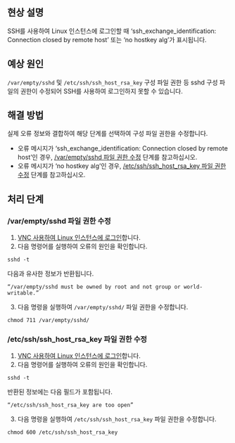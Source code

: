 ## 현상 설명
SSH를 사용하여 Linux 인스턴스에 로그인할 때 ‘ssh_exchange_identification: Connection closed by remote host’ 또는 ‘no hostkey alg’가 표시됩니다.


## 예상 원인
`/var/empty/sshd` 및 `/etc/ssh/ssh_host_rsa_key` 구성 파일 권한 등 sshd 구성 파일의 권한이 수정되어 SSH를 사용하여 로그인하지 못할 수 있습니다.


## 해결 방법
실제 오류 정보와 결합하여 해당 단계를 선택하여 구성 파일 권한을 수정합니다.
 - 오류 메시지가 ‘ssh_exchange_identification: Connection closed by remote host’인 경우, [/var/empty/sshd 파일 권한 수정](#sshd) 단계를 참고하십시오.
 - 오류 메시지가 ‘no hostkey alg’인 경우, [/etc/ssh/ssh_host_rsa_key 파일 권한 수정](#rsa_key) 단계를 참고하십시오.



## 처리 단계

### /var/empty/sshd 파일 권한 수정[](id:sshd)
1. [VNC 사용하여 Linux 인스턴스에 로그인](https://intl.cloud.tencent.com/document/product/213/32494)합니다.
2. 다음 명령어를 실행하여 오류의 원인을 확인합니다.
```
sshd -t
```
다음과 유사한 정보가 반환됩니다.
```plaintext
“/var/empty/sshd must be owned by root and not group or world-writable.”
```
3. 다음 명령을 실행하여 `/var/empty/sshd/` 파일 권한을 수정합니다.
```
chmod 711 /var/empty/sshd/
```



### /etc/ssh/ssh_host_rsa_key 파일 권한 수정[](id:rsa_key)
1. [VNC 사용하여 Linux 인스턴스에 로그인](https://intl.cloud.tencent.com/document/product/213/32494)합니다.
2. 다음 명령어를 실행하여 오류의 원인을 확인합니다.
```
sshd -t
```
반환된 정보에는 다음 필드가 포함됩니다.
```plaintext
“/etc/ssh/ssh_host_rsa_key are too open”
```
3. 다음 명령을 실행하여 `/etc/ssh/ssh_host_rsa_key` 파일 권한을 수정합니다.
```
chmod 600 /etc/ssh/ssh_host_rsa_key
```
